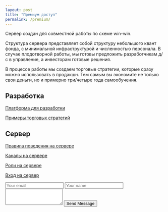 ```yaml
---
layout: post
title: "Премиум доступ"
permalink: /premium/
---
```


Сервер создан для совместной работы по схеме win-win. 

Структура сервера представляет собой структуру небольшого квант фонда,
с минимальной инфраструктурой и численностью персонала. В случае плодотворной работы, мы готовы предложить разработчикам д/с в управление, а инвесторам готовые решения.

<!--more-->

В процессе работы мы создаем торговые стратегии, которые сразу можно использовать в продакшн.
Тем самым вы экономите не только свои деньги, но и примерно три/четыре года самообучения.

## Разработка

[Платформа для разработки](https://ragve.ru/framework/)

[Примеры торговых стратегий](https://ragve.ru/2021-06-20/sample_strategy)


## Сервер

[Правила поведения на сервере](https://ragve.ru/2021-06-19/правила-дискорд-сервера)

[Каналы на сервере](https://ragve.ru/2021-06-17/каналы)

[Роли на сервере](https://ragve.ru/2021-06-18/роли)

[Вход на сервер](https://discord.gg/V6arrKAUrh)



<form method="POST" action="https://formspree.io/<YOUR_EMAIL_HERE>">
  <input type="email" name="email" placeholder="Your email">
  <input type="text" name="name" placeholder="Your name">
  <textarea name="message" placeholder="Your message" rows="3">
  </textarea>
  <button type="submit">Send Message</button>
</form>





